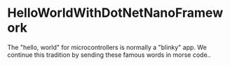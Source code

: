 # HelloWorldWithDotNetNanoFramework
The "hello, world" for microcontrollers is normally a "blinky" app. We continue this tradition by sending these famous words in morse code..
